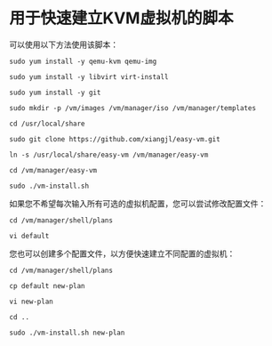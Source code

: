 # 用于快速建立KVM虚拟机的脚本

可以使用以下方法使用该脚本：

```
sudo yum install -y qemu-kvm qemu-img

sudo yum install -y libvirt virt-install

sudo yum install -y git

sudo mkdir -p /vm/images /vm/manager/iso /vm/manager/templates

cd /usr/local/share

sudo git clone https://github.com/xiangjl/easy-vm.git

ln -s /usr/local/share/easy-vm /vm/manager/easy-vm

cd /vm/manager/easy-vm

sudo ./vm-install.sh
```

如果您不希望每次输入所有可选的虚拟机配置，您可以尝试修改配置文件：

```
cd /vm/manager/shell/plans

vi default
```

您也可以创建多个配置文件，以方便快速建立不同配置的虚拟机：

```
cd /vm/manager/shell/plans

cp default new-plan

vi new-plan

cd ..

sudo ./vm-install.sh new-plan
```
